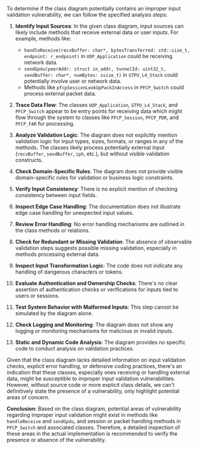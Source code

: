 To determine if the class diagram potentially contains an improper input validation vulnerability, we can follow the specified analysis steps:

1. **Identify Input Sources**: In the given class diagram, input sources can likely include methods that receive external data or user inputs. For example, methods like:
   - `handleReceive(recvBuffer: char*, bytesTransferred: std::size_t, endpoint: r_endpoint)` in `UDP_Application` could be receiving network data.
   - `sendGpdu(peerAddr: struct in_addr, tunnelId: uint32_t, sendBuffer: char*, numBytes: ssize_t)` in `GTPU_L4_Stack` could potentially involve user or network data.
   - Methods like `pfcpSessionLookUpPackInAccess` in `PFCP_Switch` could process external packet data.

2. **Trace Data Flow**: The classes `UDP_Application`, `GTPU_L4_Stack`, and `PFCP_Switch` appear to be entry points for receiving data which might flow through the system to classes like `PFCP_Session`, `PFCP_PDR`, and `PFCP_FAR` for processing.

3. **Analyze Validation Logic**: The diagram does not explicitly mention validation logic for input types, sizes, formats, or ranges in any of the methods. The classes likely process potentially external input (`recvBuffer`, `sendBuffer`, `iph`, etc.), but without visible validation constructs.

4. **Check Domain-Specific Rules**: The diagram does not provide visible domain-specific rules for validation or business logic constraints.

5. **Verify Input Consistency**: There is no explicit mention of checking consistency between input fields.

6. **Inspect Edge Case Handling**: The documentation does not illustrate edge case handling for unexpected input values.

7. **Review Error Handling**: No error handling mechanisms are outlined in the class methods or relations.

8. **Check for Redundant or Missing Validation**: The absence of observable validation steps suggests possible missing validation, especially in methods processing external data.

9. **Inspect Input Transformation Logic**: The code does not indicate any handling of dangerous characters or tokens.

10. **Evaluate Authentication and Ownership Checks**: There's no clear assertion of authentication checks or verifications for inputs tied to users or sessions.

11. **Test System Behavior with Malformed Inputs**: This step cannot be simulated by the diagram alone.

12. **Check Logging and Monitoring**: The diagram does not show any logging or monitoring mechanisms for malicious or invalid inputs.

13. **Static and Dynamic Code Analysis**: The diagram provides no specific code to conduct analysis on validation practices.

Given that the class diagram lacks detailed information on input validation checks, explicit error handling, or defensive coding practices, there's an indication that these classes, especially ones receiving or handling external data, might be susceptible to improper input validation vulnerabilities. However, without source code or more explicit class details, we can't definitively state the presence of a vulnerability, only highlight potential areas of concern.

**Conclusion**: Based on the class diagram, potential areas of vulnerability regarding improper input validation might exist in methods like `handleReceive` and `sendGpdu`, and session or packet handling methods in `PFCP_Switch` and associated classes. Therefore, a detailed inspection of these areas in the actual implementation is recommended to verify the presence or absence of the vulnerability.